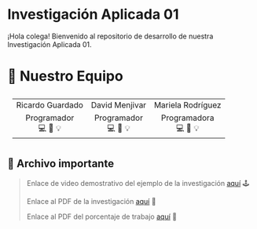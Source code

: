 # Investigación Aplicada 01
¡Hola colega! Bienvenido al repositorio de desarrollo de nuestra Investigación Aplicada 01.

# 👋 Nuestro Equipo

<div style="padding: 10px">
  <table style="margin: 0 auto">
    <tr align="center">
      <td>Ricardo Guardado</td>
      <td>David Menjivar</td>
      <td>Mariela Rodríguez</td>
    </tr>
    <tr align="center">
      <td>Programador<br>💻 🎨 💡</td>
      <td>Programador<br>💻 🔧 💡</td>
      <td>Programadora<br>💻 🎨 💡</td>
    </tr>
  </table>
</div>

## 📂 Archivo importante

> Enlace de video demostrativo del ejemplo de la investigación [aquí](https://youtu.be/t_3VhbqUgNs) 🕹️  
>  
> Enlace al PDF de la investigación [aquí](https://drive.google.com/file/d/183e2a4RqawFr--enWtQWHVeMcrYjtJg9/view?usp=drivesdk) 📄  
>  
> Enlace al PDF del porcentaje de trabajo [aquí](https://drive.google.com/file/d/188DvQAIbYQ-2aZa5pViSajLZP6fpxlCF/view?usp=drivesdk) 📄




